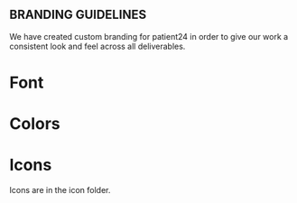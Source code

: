 ## BRANDING GUIDELINES
We have created custom branding for patient24 in order to give our work a consistent look and feel across all deliverables.

# Font

# Colors

# Icons
Icons are in the icon folder.
